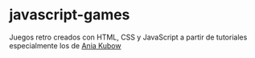 # javascript-games

Juegos retro creados con HTML, CSS y JavaScript a partir de tutoriales especialmente los de [Ania Kubow](URL "https://www.youtube.com/channel/UC5DNytAJ6_FISueUfzZCVsw")
